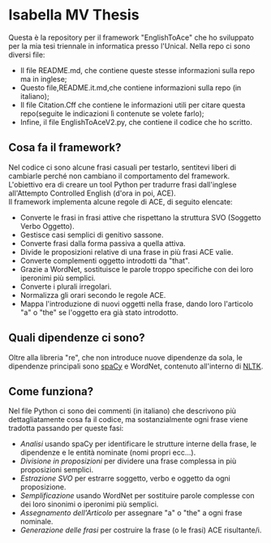 # Isabella MV Thesis

Questa è la repository per il framework "EnglishToAce" che ho sviluppato per la mia tesi triennale in informatica presso l'Unical.
Nella repo ci sono diversi file:
* Il file README.md, che contiene queste stesse informazioni sulla repo ma in inglese;
* Questo file,README.it.md,che contiene informazioni sulla repo (in italiano);
* Il file Citation.Cff che contiene le informazioni utili per citare questa repo(seguite le indicazioni lì contenute se volete farlo);
* Infine, il file EnglishToAceV2.py, che contiene il codice che ho scritto.
  
## Cosa fa il framework?

Nel codice ci sono alcune frasi casuali per testarlo, sentitevi liberi di cambiarle perché non cambiano il comportamento del framework. <br> L'obiettivo era di creare un tool Python per tradurre frasi dall'inglese all'Attempto Controlled English (d'ora in poi, ACE). <br>
Il framework implementa alcune regole di ACE, di seguito elencate:
* Converte le frasi in frasi attive che rispettano la struttura SVO (Soggetto Verbo Oggetto).
* Gestisce casi semplici di genitivo sassone.
* Converte frasi dalla forma passiva a quella attiva.
* Divide le proposizioni relative di una frase in più frasi ACE valie. 
* Converte complementi oggetto introdotti da "that".
* Grazie a WordNet, sostituisce le parole troppo specifiche con dei loro iperonimi più semplici.
* Converte i plurali irregolari.
* Normalizza gli orari secondo le regole ACE.
* Mappa l'introduzione di nuovi oggetti nella frase, dando loro l'articolo "a" o "the" se l'oggetto era già stato introdotto.

## Quali dipendenze ci sono?
Oltre alla libreria "re", che non introduce nuove dipendenze da sola, le dipendenze principali sono [spaCy](https://spacy.io/) e WordNet, contenuto all'interno di [NLTK](https://www.nltk.org/).
 
## Come funziona?

Nel file Python ci sono dei commenti (in italiano) che descrivono più dettagliatamente cosa fa il codice, ma sostanzialmente ogni frase viene tradotta passando per queste fasi:
* _Analisi_ usando spaCy per identificare le strutture interne della frase, le dipendenze e le entità nominate (nomi propri ecc...).
* _Divisione in proposizioni_ per dividere una frase complessa in più proposizioni semplici.
* _Estrazione SVO_ per estrarre soggetto, verbo e oggetto da ogni proposizione.
* _Semplificazione_ usando WordNet per sostituire parole complesse con dei loro sinonimi o iperonimi più semplici.
* _Assegnamento dell'Articolo_ per assegnare "a" o "the" a ogni frase nominale.
* _Generazione delle frasi_ per costruire la frase (o le frasi) ACE risultante/i.

